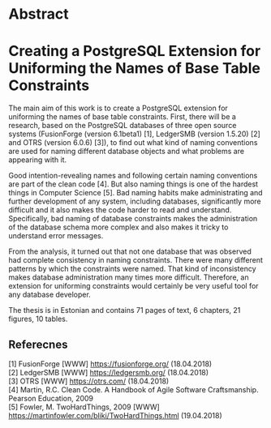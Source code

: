 Abstract
========
Creating a PostgreSQL Extension for Uniforming the Names of Base Table Constraints
========
The main aim of this work is to create a PostgreSQL extension for uniforming the names of base table constraints. First, there will be a research, based on the PostgreSQL databases of three open source systems (FusionForge (version 6.1beta1) [1], LedgerSMB (version 1.5.20) [2] and OTRS (version 6.0.6) [3]), to find out what kind of naming conventions are used for naming different database objects and what problems are appearing with it.     

Good intention-revealing names and following certain naming conventions are part of the clean code [4]. But also naming things is one of the hardest things in Computer Science [5]. Bad naming habits make administrating and further development of any system, including databases, significantly more difficult and it also makes the code harder to read and understand. Specifically, bad naming of database constraints makes the administration of the database schema more complex and also makes it tricky to understand error messages. 

From the analysis, it turned out that not one database that was observed had complete consistency in naming constraints. There were many different patterns by which the constraints were named. That kind of inconsistency makes database administration many times more difficult. Therefore, an extension for uniforming constraints would certainly be very useful tool for any database developer.

The thesis is in Estonian and contains 71 pages of text, 6 chapters, 21 figures, 10 tables. 


Referecnes
----------
[1]	FusionForge [WWW] https://fusionforge.org/ (18.04.2018)  
[2]	LedgerSMB [WWW] https://ledgersmb.org/ (18.04.2018)  
[3]	OTRS [WWW] https://otrs.com/ (18.04.2018)   
[4]	Martin, R.C. Clean Code. A Handbook of Agile Software Craftsmanship. Pearson Education, 2009   
[5]	Fowler, M. TwoHardThings, 2009 [WWW] https://martinfowler.com/bliki/TwoHardThings.html (19.04.2018)

